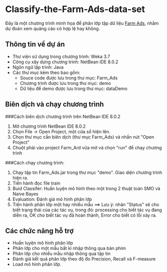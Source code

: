Classify-the-Farm-Ads-data-set
==============================
Đây là một chương trình mình họa để phân lớp tập dữ liệu [Farm Ads](https://archive.ics.uci.edu/ml/datasets/Farm+Ads), nhằm dự đoán xem quảng cáo có hợp lệ hay không.

Thông tin về dự án
------------------
+ Thư viện sử dụng trong chương trình: Weka 3.7
+ Công cụ xây dựng chương trình: NetBean IDE 8.0.2
+ Ngôn ngữ lập trình: Java
+ Các thư mục kèm theo bao gồm:
  - Souce code được lưu trong thư mục: Farm_Ads
  - Chương trình được lưu trong thư mục: demo
  - Dữ liệu để demo được lưu trong thư mục: dataDemo

Biên dịch và chạy chương trình
------------------------------
###Cách biên dịch chương trình trên NetBean IDE 8.0.2
1. Mở chương trình NetBean IDE 8.0.2
2. Chọn File -> Open Project, một cửa sổ hiện lên.
3. Chọn thư mục cần biên dịch (thư mục Farm_Ads) và nhấn nút "Open Project"
4. Chuột phải vào project Farm_Ard vừa mở và chọn "run" để chạy chương trình

###Cách chạy chương trình:
  1. Chạy tập tin Farm_Ads.jar trong thư mục "demo". Giao diện chương trình hiện ra.
  2. Tiến hành đọc file train
  3. Buid Classifer: Huấn luyện mô hình theo một trong 2 thuật toán SMO và Naive Bayes 
  4. Evaluation: Đánh giá mô hình phân lớp
  5. Tiến hành phân lớp một hay nhiều mẫu
  ==> Lưu ý: nhãn "Status" sẽ cho biết trạng thái của các tác vụ, trong đó: processing cho biết tác vụ đang diễn ra, OK cho biết tác vụ đã hoàn thành, Error cho biết có lỗi xảy ra.

Các chức năng hỗ trợ
--------------------
 - Huấn luyện mô hình phân lớp
 - Phân lớp cho một mẫu bất kì nhập thông qua bàn phím
 - Phân lớp cho nhiều mẫu nhập thông qua tập tin
 - Đánh giá kết quả phân lớp theo độ đo Precision, Recall và F-measure
 - Load mô hình phân lớp.
